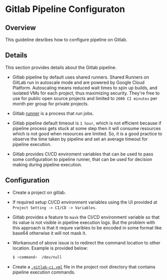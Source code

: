 # Gitlab Pipeline Configuraton

## Overview

This guideline desribes how to configure pipeline on Gitlab.

## Details

This section provides details about the Gitlab pipeline.

* Gitlab pipeline by default uses shared runners. Shared Runners on GitLab run in autoscale mode and are powered by Google Cloud Platform. Autoscaling means reduced wait times to spin up builds, and isolated VMs for each project, thus maximizing security. They're free to use for public open source projects and limited to `2000 CI minutes` per month per group for private projects.

* Gitlab [runner](https://docs.gitlab.com/runner/) is a process that run jobs.

* Gitlab pipeline default timeout is `1 hour`, which is not efficient because if pipeline process gets stuck at some step then it will consume resources which is not good when resources are limited. So, it is a good practice to observe the time taken by pipeline and set an average timeout for pipeline execution.

* Gitlab provides CI/CD enviroment variables that can be used to pass some configuration to pipeline runner, that can be used for decision making during pipeline execution.

## Configuration

* Create a project on gitlab.

* If required setup CI/CD environment variables using the UI provided at `Project Setting -> CI/CD -> Variables`.

* Gitlab provides a feature to `mask` the CI/CD environment variable so that its value is not visible in pipeline execution logs. But the problem with this approach is that it requre varibles to be encoded in some format like base64 otherwise it will not mask it.

* Workaround of above issue is to redirect the command location to other location. Example is provided below:
  ```bash
  $ <command>  /dev/null
  ```

* Create a [`.gitlab-ci.yml`](https://docs.gitlab.com/ee/ci/yaml/) file in the project root directory that contains pipeline execution commands.